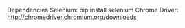 Dependencies
Selenium: pip install selenium
Chrome Driver: http://chromedriver.chromium.org/downloads
